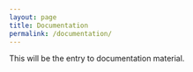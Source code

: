 ```yaml
---
layout: page
title: Documentation
permalink: /documentation/
---
```


This will be the entry to documentation material.
